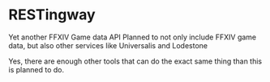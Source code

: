 # RESTingway

Yet another FFXIV Game data API
Planned to not only include FFXIV game data, but also other services like Universalis and Lodestone

Yes, there are enough other tools that can do the exact same thing than this is planned to do.
